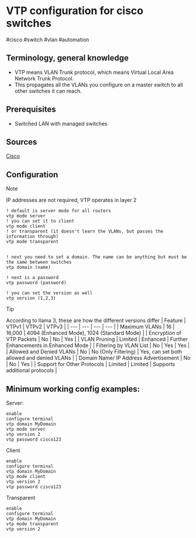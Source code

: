 # VTP configuration for cisco switches
#cisco #switch #vlan #automation 

Terminology, general knowledge
---
- VTP means VLAN Trunk protocol, which means Virtual Local Area Network Trunk Protocol.
- This propagates all the VLANs you configure on a master switch to all other switches it can reach.

Prerequisites
---
- Switched LAN with managed switches

Sources
---

[Cisco](https://www.cisco.com/c/en/us/support/docs/lan-switching/vtp/10558-21.html)

Configuration
---
> [!NOTE]
> IP addresses are not required, VTP operates in layer 2

```
! default is server mode for all routers
vtp mode server
! you can set it to client
vtp mode client
! or transparent (it doesn't learn the VLANs, but passes the information through)
vtp mode transparent


! next you need to set a domain. The name can be anything but must be the same between switches
vtp domain (name)

! next is a password
vtp password (password)

! you can set the version as well
vtp version (1,2,3)
```
> [!TIP]
> According to llama 3, these are how the different versions differ
> | Feature | VTPv1 | VTPv2 | VTPv3 |
> | --- | --- | --- | --- |
> | Maximum VLANs | 16 | 16,000 | 4094 (Enhanced Mode), 1024 (Standard Mode) |
> | Encryption of VTP Packets | No | No | Yes |
> | VLAN Pruning | Limited | Enhanced | Further Enhancements in Enhanced Mode |
> | Filtering by VLAN List | No | Yes | Yes |
> | Allowed and Denied VLANs | No | No (Only Filtering) | Yes, can set both allowed and denied VLANs |
> | Domain Name/ IP Address Advertisement | No | No | Yes |
> | Support for Other Protocols | Limited | Limited | Supports additional protocols |


Minimum working config examples:
---

Server:
```
enable
configure terminal
vtp domain MyDomain
vtp mode server
vtp version 2
vtp password cisco123
```

Client
```
enable
configure terminal
vtp domain MyDomain
vtp mode client
vtp version 2
vtp password cisco123
```

Transparent
```
enable
configure terminal
vtp domain MyDomain
vtp mode transparent
vtp version 2
```

